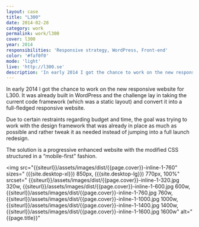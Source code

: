 ```yaml
---
layout: case
title: "L300"
date: 2014-02-28
category: work
permalink: work/l300
cover: l300
year: 2014
responsibilities: 'Responsive strategy, WordPress, Front-end'
color: '#faf0f0'
mode: 'light'
live: 'http://l300.se'
description: 'In early 2014 I got the chance to work on the new responsive website for L300. It was already built in WordPress and the challenge lay in taking the current code framework (which was a static layout) and convert it into a full-fledged responsive website.'
---
```


In early 2014 I got the chance to work on the new responsive website for L300. It was already built in WordPress and the challenge lay in taking the current code framework (which was a static layout) and convert it into a full-fledged responsive website.

Due to certain restraints regarding budget and time, the goal was trying to work with the design framework that was already in place as much as possible and rather tweak it as needed instead of jumping into a full launch redesign.

The solution is a progressive enhanced website with the modified CSS structured in a “mobile-first” fashion.

<img 
    src="{{siteurl}}/assets/images/dist/{{page.cover}}-inline-1-760"
    sizes="
    ({{site.desktop-xl}}) 850px,
    ({{site.desktop-lg}}) 770px,
    100%" 
    srcset="
    {{siteurl}}/assets/images/dist/{{page.cover}}-inline-1-320.jpg 320w,
    {{siteurl}}/assets/images/dist/{{page.cover}}-inline-1-600.jpg 600w,
    {{siteurl}}/assets/images/dist/{{page.cover}}-inline-1-760.jpg 760w,
    {{siteurl}}/assets/images/dist/{{page.cover}}-inline-1-1000.jpg 1000w,
    {{siteurl}}/assets/images/dist/{{page.cover}}-inline-1-1400.jpg 1400w,
    {{siteurl}}/assets/images/dist/{{page.cover}}-inline-1-1600.jpg 1600w"
    alt="{{page.title}}"
>